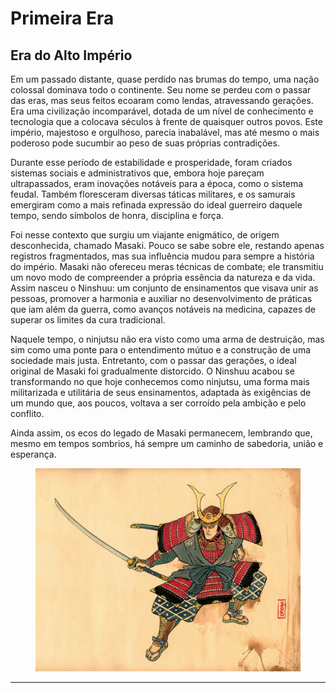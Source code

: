 # Primeira Era

## Era do Alto Império

&#x20;Em um passado distante, quase perdido nas brumas do tempo, uma nação colossal dominava todo o continente. Seu nome se perdeu com o passar das eras, mas seus feitos ecoaram como lendas, atravessando gerações. Era uma civilização incomparável, dotada de um nível de conhecimento e tecnologia que a colocava séculos à frente de quaisquer outros povos. Este império, majestoso e orgulhoso, parecia inabalável, mas até mesmo o mais poderoso pode sucumbir ao peso de suas próprias contradições.

&#x20;Durante esse período de estabilidade e prosperidade, foram criados sistemas sociais e administrativos que, embora hoje pareçam ultrapassados, eram inovações notáveis para a época, como o sistema feudal. Também floresceram diversas táticas militares, e os samurais emergiram como a mais refinada expressão do ideal guerreiro daquele tempo, sendo símbolos de honra, disciplina e força.

&#x20;Foi nesse contexto que surgiu um viajante enigmático, de origem desconhecida, chamado Masaki. Pouco se sabe sobre ele, restando apenas registros fragmentados, mas sua influência mudou para sempre a história do império. Masaki não ofereceu meras técnicas de combate; ele transmitiu um novo modo de compreender a própria essência da natureza e da vida. Assim nasceu o Ninshuu: um conjunto de ensinamentos que visava unir as pessoas, promover a harmonia e auxiliar no desenvolvimento de práticas que iam além da guerra, como avanços notáveis na medicina, capazes de superar os limites da cura tradicional.

&#x20;Naquele tempo, o ninjutsu não era visto como uma arma de destruição, mas sim como uma ponte para o entendimento mútuo e a construção de uma sociedade mais justa. Entretanto, com o passar das gerações, o ideal original de Masaki foi gradualmente distorcido. O Ninshuu acabou se transformando no que hoje conhecemos como ninjutsu, uma forma mais militarizada e utilitária de seus ensinamentos, adaptada às exigências de um mundo que, aos poucos, voltava a ser corroído pela ambição e pelo conflito.

&#x20;Ainda assim, os ecos do legado de Masaki permanecem, lembrando que, mesmo em tempos sombrios, há sempre um caminho de sabedoria, união e esperança.

<figure><img src="../../.gitbook/assets/image (28).png" alt=""><figcaption></figcaption></figure>

***
